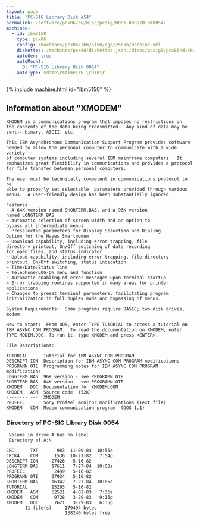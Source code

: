 ```yaml
---
layout: page
title: "PC-SIG Library Disk #54"
permalink: /software/pcx86/sw/misc/pcsig/0001-0999/DISK0054/
machines:
  - id: ibm5150
    type: pcx86
    config: /machines/pcx86/ibm/5150/cga/256kb/machine.xml
    diskettes: /machines/pcx86/diskettes.json,/disks/pcsig0/pcx86/diskettes.json
    autoGen: true
    autoMount:
      B: "PC-SIG Library Disk 0054"
    autoType: $date\r$time\rB:\rDIR\r
---
```


{% include machine.html id="ibm5150" %}

## Information about "XMODEM"

    XMODEM is a communications program that imposes no restrictions on
    the contents of the data being transmitted.  Any kind of data may be
    sent-- binary, ASCII, etc.
    
    This IBM Asynchronous Communication Support Program provides software
    needed to allow the personal computer to communicate with a wide variety
    of computer systems including several IBM mainframe computers.  It
    emphasizes great flexibility in communications and provides a protocol
    for file transfer between personal computers.
    
    The user must be technically competent in communications protocol to be
    able to properly set selectable  parameters provided through various
    menus.  A user-friendly design has been substantially ignored.
    
    Features:
    ~ A 64K version named SHORTERM.BAS, and a 96K version
    named LONGTERM.BAS
    ~ Automatic selection of screen width and an option to
    bypass all intermediate menus
    ~ Preselected parameters for Display Selection and Dialing
    Option for the Hayes Smartmodem
    ~ Download capability, including error trapping, file
    directory printout, On/Off switching of data recording
    for open files, and status indicator
    ~ Upload capability, including error trapping, file directory
    printout, On/Off switching, status indication
    ~ Time/Date/Status line
    ~ Telephone/LOG-ON menu and function
    ~ Automatic enabling of error messages upon terminal startup
    ~ Error trapping routines supported in many areas for printer
    applications
    ~ Changes to preset terminal parameters, facilitating program
    initialization in full duplex mode and bypassing of menus.
    
    System Requirements:  Some programs require BASIC; two disk drives,
    modem
    
    How to Start:  From DOS, enter TYPE TUTORIAL to access a tutorial on
    IBM ASYNC COM PROGRAM.  To read the documentation on XMODEM, enter
    TYPE MODEM.DOC. To run it, type XMODEM and press <ENTER>.
    
    File Descriptions:
    
    TUTORIAL      Tutorial for IBM ASYNC COM PROGRAM
    DESCRIPT ION  Description for IBM ASYNC COM PROGRAM modifications
    PROGRAMN OTE  Programming notes for IBM ASYNC COM PROGRAM modifications
    LONGTERM BAS  96K version - see PROGRAMN.OTE
    SHORTERM BAS  64K version - see PROGRAMN.OTE
    XMODEM   DOC  Documentation for XMODEM.COM
    XMODEM   ASM  Source code  (52K)
    -------- ---  XMODEM
    PROFEEL       Sony Profeel monitor modifications (Text file)
    XMODEM   COM  Modem communication program  (DOS 1.1)

### Directory of PC-SIG Library Disk 0054

     Volume in drive A has no label
     Directory of A:\

    CRC      TXT       983  11-09-84  10:55a
    CRCK4    COM      1536  10-21-82   7:54p
    DESCRIPT ION     27426   5-16-82
    LONGTERM BAS     17611   7-27-84  10:08a
    PROFEEL           2499   5-16-82
    PROGRAMN OTE     27934   5-16-82
    SHORTERM BAS     16342   7-27-84  10:05a
    TUTORIAL         15293   5-16-82
    XMODEM   ASM     52521   4-02-83   7:36a
    XMODEM   COM      9728   3-29-83   9:16p
    XMODEM   DOC      7621   3-29-83   6:35p
           11 file(s)     179494 bytes
                          138240 bytes free
